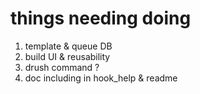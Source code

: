 # things needing doing

1. template & queue DB
2. build UI & reusability
3. drush command ?
4. doc including in hook_help & readme
